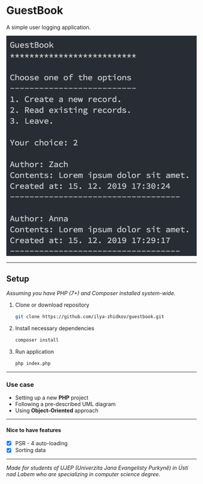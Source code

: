 # GuestBook

A simple user logging application.

![GuestBook](./assets/images/guestbook-demo.png)

---

## Setup

*Assuming you have PHP (7+) and Composer installed system-wide.*

1. Clone or download repository
  
    ```bash
    git clone https://github.com/ilya-zhidkov/guestbook.git
    ```

2. Install necessary dependencies

    ```bash
    composer install
    ```

3. Run application
   
    ```bash
    php index.php
    ```

---

### Use case

- Setting up a new **PHP** project
- Following a pre-described UML diagram
- Using **Object-Oriented** approach

---

#### Nice to have features

  - [x] PSR - 4 auto-loading
  - [x] Sorting data 

---

*Made for students of UJEP (Univerzita Jana Evangelisty Purkyně) in Ústí nad Labem who are specializing in computer science degree.*
